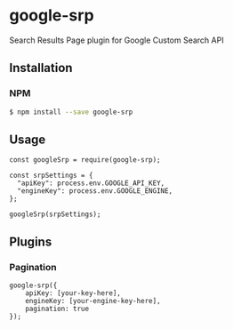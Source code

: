 # google-srp
Search Results Page plugin for Google Custom Search API

## Installation

### NPM

```bash
$ npm install --save google-srp
```

## Usage

```node
const googleSrp = require(google-srp);

const srpSettings = {
  "apiKey": process.env.GOOGLE_API_KEY,
  "engineKey": process.env.GOOGLE_ENGINE,
};

googleSrp(srpSettings);
```

## Plugins

### Pagination

```node
google-srp({
    apiKey: [your-key-here],
    engineKey: [your-engine-key-here],
    pagination: true
});
```
